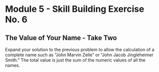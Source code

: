 # Module 5 - Skill Building Exercise No. 6

## The Value of Your Name - Take Two

Expand your solution to the previous problem to allow the calculation of a complete name such as “John Marvin Zelle” or “John Jacob Jingleheimer Smith.” The total value is just the sum of the numeric values of all the names.
